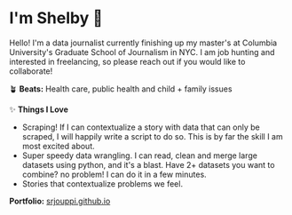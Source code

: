 # I'm Shelby 👋

Hello! I'm a data journalist currently finishing up my master's at Columbia University's Graduate School of Journalism in NYC.
I am job hunting and interested in freelancing, so please reach out if you would like to collaborate!

🪴 **Beats:**
Health care, public health and child + family issues

✨ **Things I Love**
* Scraping! If I can contextualize a story with data that can only be scraped, I will happily write a script to do so. This is by far the skill I am most excited about.
* Super speedy data wrangling. I can read, clean and merge large datasets using python, and it's a blast. Have 2+ datasets you want to combine? no problem! I can do it in a few minutes.
* Stories that contextualize problems we feel.

**Portfolio:**
[srjouppi.github.io](https://srjouppi.github.io)
